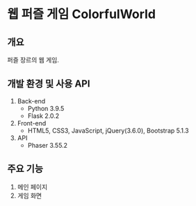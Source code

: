 # 웹 퍼즐 게임 ColorfulWorld

## 개요
퍼즐 장르의 웹 게임.

## 개발 환경 및 사용 API
1. Back-end
   - Python 3.9.5
   - Flask 2.0.2
2. Front-end
   - HTML5, CSS3, JavaScript, jQuery(3.6.0), Bootstrap 5.1.3
3. API
   - Phaser 3.55.2

## 주요 기능
1. 메인 페이지
2. 게임 화면
